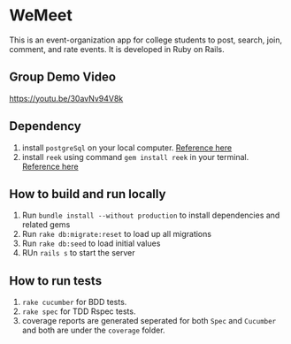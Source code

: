 # WeMeet

This is an event-organization app for college students to post, search, join, comment, and rate events. It is developed in Ruby on Rails.

## Group Demo Video
https://youtu.be/30avNv94V8k

## Dependency
1. install `postgreSql` on your local computer. [Reference here](https://www.postgresql.org/download/)
2. install `reek` using command `gem install reek` in your terminal. [Reference here](https://github.com/troessner/reek)
 
## How to build and run locally
1. Run `bundle install --without production` to install dependencies and related gems
2. Run `rake db:migrate:reset` to load up all migrations
3. Run `rake db:seed` to load initial values
4. RUn `rails s` to start the server

## How to run tests
1. `rake cucumber` for BDD tests.
2. `rake spec` for TDD Rspec tests.
3. coverage reports are generated seperated for both `Spec` and `Cucumber` and both are under the `coverage` folder.
